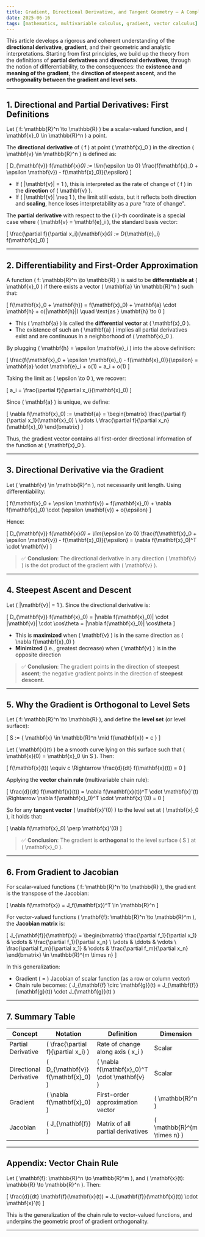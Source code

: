 ```yaml
---
title: Gradient, Directional Derivative, and Tangent Geometry — A Complete Guide
date: 2025-06-16
tags: [mathematics, multivariable calculus, gradient, vector calculus]
---
```


This article develops a rigorous and coherent understanding of the **directional derivative**, **gradient**, and their geometric and analytic interpretations. Starting from first principles, we build up the theory from the definitions of **partial derivatives** and **directional derivatives**, through the notion of differentiability, to the consequences: the **existence and meaning of the gradient**, the **direction of steepest ascent**, and the **orthogonality between the gradient and level sets**.

---

## 1. Directional and Partial Derivatives: First Definitions

Let \( f: \mathbb{R}^n \to \mathbb{R} \) be a scalar-valued function, and \( \mathbf{x}_0 \in \mathbb{R}^n \) a point.

The **directional derivative** of \( f \) at point \( \mathbf{x}_0 \) in the direction \( \mathbf{v} \in \mathbb{R}^n \) is defined as:

\[
D_{\mathbf{v}} f(\mathbf{x}_0) := \lim_{\epsilon \to 0} \frac{f(\mathbf{x}_0 + \epsilon \mathbf{v}) - f(\mathbf{x}_0)}{\epsilon}
\]

- If \( \|\mathbf{v}\| = 1 \), this is interpreted as the rate of change of \( f \) in the **direction** of \( \mathbf{v} \).
- If \( \|\mathbf{v}\| \neq 1 \), the limit still exists, but it reflects both direction and **scaling**, hence loses interpretability as a *pure* "rate of change".

The **partial derivative** with respect to the \( i \)-th coordinate is a special case where \( \mathbf{v} = \mathbf{e}_i \), the standard basis vector:

\[
\frac{\partial f}{\partial x_i}(\mathbf{x}_0) := D_{\mathbf{e}_i} f(\mathbf{x}_0)
\]

---

## 2. Differentiability and First-Order Approximation

A function \( f: \mathbb{R}^n \to \mathbb{R} \) is said to be **differentiable at** \( \mathbf{x}_0 \) if there exists a vector \( \mathbf{a} \in \mathbb{R}^n \) such that:

\[
f(\mathbf{x}_0 + \mathbf{h}) = f(\mathbf{x}_0) + \mathbf{a} \cdot \mathbf{h} + o(\|\mathbf{h}\|) \quad \text{as } \mathbf{h} \to 0
\]

- This \( \mathbf{a} \) is called the **differential vector** at \( \mathbf{x}_0 \).
- The existence of such an \( \mathbf{a} \) implies all partial derivatives exist and are continuous in a neighborhood of \( \mathbf{x}_0 \).

By plugging \( \mathbf{h} = \epsilon \mathbf{e}_i \) into the above definition:

\[
\frac{f(\mathbf{x}_0 + \epsilon \mathbf{e}_i) - f(\mathbf{x}_0)}{\epsilon} = \mathbf{a} \cdot \mathbf{e}_i + o(1) = a_i + o(1)
\]

Taking the limit as \( \epsilon \to 0 \), we recover:

\[
a_i = \frac{\partial f}{\partial x_i}(\mathbf{x}_0)
\]

Since \( \mathbf{a} \) is unique, we define:

\[
\nabla f(\mathbf{x}_0) := \mathbf{a} = \begin{bmatrix}
\frac{\partial f}{\partial x_1}(\mathbf{x}_0) \\
\vdots \\
\frac{\partial f}{\partial x_n}(\mathbf{x}_0)
\end{bmatrix}
\]

Thus, the gradient vector contains all first-order directional information of the function at \( \mathbf{x}_0 \).

---

## 3. Directional Derivative via the Gradient

Let \( \mathbf{v} \in \mathbb{R}^n \), not necessarily unit length. Using differentiability:

\[
f(\mathbf{x}_0 + \epsilon \mathbf{v}) = f(\mathbf{x}_0) + \nabla f(\mathbf{x}_0) \cdot (\epsilon \mathbf{v}) + o(\epsilon)
\]

Hence:

\[
D_{\mathbf{v}} f(\mathbf{x}_0) = \lim_{\epsilon \to 0} \frac{f(\mathbf{x}_0 + \epsilon \mathbf{v}) - f(\mathbf{x}_0)}{\epsilon}
= \nabla f(\mathbf{x}_0)^T \cdot \mathbf{v}
\]

> ✅ **Conclusion**: The directional derivative in any direction \( \mathbf{v} \) is the dot product of the gradient with \( \mathbf{v} \).

---

## 4. Steepest Ascent and Descent

Let \( \|\mathbf{v}\| = 1 \). Since the directional derivative is:

\[
D_{\mathbf{v}} f(\mathbf{x}_0) = \|\nabla f(\mathbf{x}_0)\| \cdot \|\mathbf{v}\| \cdot \cos\theta = \|\nabla f(\mathbf{x}_0)\| \cos\theta
\]

- This is **maximized** when \( \mathbf{v} \) is in the same direction as \( \nabla f(\mathbf{x}_0) \)
- **Minimized** (i.e., greatest decrease) when \( \mathbf{v} \) is in the opposite direction

> ✅ **Conclusion**: The gradient points in the direction of **steepest ascent**; the negative gradient points in the direction of **steepest descent**.

---

## 5. Why the Gradient is Orthogonal to Level Sets

Let \( f: \mathbb{R}^n \to \mathbb{R} \), and define the **level set** (or level surface):

\[
S := \{ \mathbf{x} \in \mathbb{R}^n \mid f(\mathbf{x}) = c \}
\]

Let \( \mathbf{x}(t) \) be a smooth curve lying on this surface such that \( \mathbf{x}(0) = \mathbf{x}_0 \in S \). Then:

\[
f(\mathbf{x}(t)) \equiv c \Rightarrow \frac{d}{dt} f(\mathbf{x}(t)) = 0
\]

Applying the **vector chain rule** (multivariable chain rule):

\[
\frac{d}{dt} f(\mathbf{x}(t)) = \nabla f(\mathbf{x}(t))^T \cdot \mathbf{x}'(t)
\Rightarrow \nabla f(\mathbf{x}_0)^T \cdot \mathbf{x}'(0) = 0
\]

So for any **tangent vector** \( \mathbf{x}'(0) \) to the level set at \( \mathbf{x}_0 \), it holds that:

\[
\nabla f(\mathbf{x}_0) \perp \mathbf{x}'(0)
\]

> ✅ **Conclusion**: The gradient is **orthogonal** to the level surface \( S \) at \( \mathbf{x}_0 \).

---

## 6. From Gradient to Jacobian

For scalar-valued functions \( f: \mathbb{R}^n \to \mathbb{R} \), the gradient is the transpose of the Jacobian:

\[
\nabla f(\mathbf{x}) = J_f(\mathbf{x})^T \in \mathbb{R}^n
\]

For vector-valued functions \( \mathbf{f}: \mathbb{R}^n \to \mathbb{R}^m \), the **Jacobian matrix** is:

\[
J_{\mathbf{f}}(\mathbf{x}) = \begin{bmatrix}
\frac{\partial f_1}{\partial x_1} & \cdots & \frac{\partial f_1}{\partial x_n} \\
\vdots & \ddots & \vdots \\
\frac{\partial f_m}{\partial x_1} & \cdots & \frac{\partial f_m}{\partial x_n}
\end{bmatrix} \in \mathbb{R}^{m \times n}
\]

In this generalization:

- Gradient \( = \) Jacobian of scalar function (as a row or column vector)
- Chain rule becomes: \( J_{\mathbf{f} \circ \mathbf{g}}(t) = J_{\mathbf{f}}(\mathbf{g}(t)) \cdot J_{\mathbf{g}}(t) \)

---

## 7. Summary Table

| Concept                | Notation                              | Definition                                      | Dimension                     |
| ---------------------- | ------------------------------------- | ----------------------------------------------- | ----------------------------- |
| Partial Derivative     | \( \frac{\partial f}{\partial x_i} \) | Rate of change along axis \( x_i \)             | Scalar                        |
| Directional Derivative | \( D_{\mathbf{v}} f(\mathbf{x}_0) \)  | \( \nabla f(\mathbf{x}_0)^T \cdot \mathbf{v} \) | Scalar                        |
| Gradient               | \( \nabla f(\mathbf{x}_0) \)          | First-order approximation vector                | \( \mathbb{R}^n \)            |
| Jacobian               | \( J_{\mathbf{f}} \)                  | Matrix of all partial derivatives               | \( \mathbb{R}^{m \times n} \) |

---

## Appendix: Vector Chain Rule

Let \( \mathbf{f}: \mathbb{R}^n \to \mathbb{R}^m \), and \( \mathbf{x}(t): \mathbb{R} \to \mathbb{R}^n \). Then:

\[
\frac{d}{dt} \mathbf{f}(\mathbf{x}(t)) = J_{\mathbf{f}}(\mathbf{x}(t)) \cdot \mathbf{x}'(t)
\]

This is the generalization of the chain rule to vector-valued functions, and underpins the geometric proof of gradient orthogonality.

---